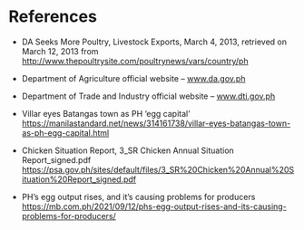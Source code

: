 # References

- DA Seeks More Poultry, Livestock Exports, March 4, 2013, retrieved on March 12, 2013 from
http://www.thepoultrysite.com/poultrynews/vars/country/ph

- Department of Agriculture official website – www.da.gov.ph

- Department of Trade and Industry official website – www.dti.gov.ph

- Villar eyes Batangas town as PH ‘egg capital’ <br/>
 https://manilastandard.net/news/314161738/villar-eyes-batangas-town-as-ph-egg-capital.html

- Chicken Situation Report, 3_SR Chicken Annual Situation Report_signed.pdf
https://psa.gov.ph/sites/default/files/3_SR%20Chicken%20Annual%20Situation%20Report_signed.pdf

- PH’s egg output rises, and it’s causing problems for producers
https://mb.com.ph/2021/09/12/phs-egg-output-rises-and-its-causing-problems-for-producers/

